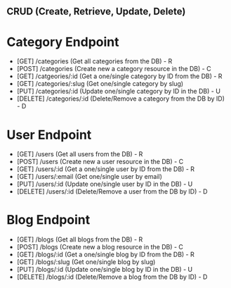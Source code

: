 ## CRUD (Create, Retrieve, Update, Delete)

# Category Endpoint
 - [GET] /categories (Get all categories from the DB) - R
 - [POST] /categories (Create new a category resource in the DB)  - C
 - [GET] /catgeories/:id (Get a one/single category by ID from the DB) - R
 - [GET] /categories/:slug (Get one/single category by slug)
 - [PUT] /categories/:id (Update one/single category by ID in the DB) - U
 - [DELETE] /categories/:id (Delete/Remove a category from the DB by ID) - D

# User Endpoint
 - [GET] /users (Get all users from the DB) - R
 - [POST] /users (Create new a user resource in the DB)  - C
 - [GET] /users/:id (Get a one/single user by ID from the DB) - R
 - [GET] /users/:email (Get one/single user by email)
 - [PUT] /users/:id (Update one/single user by ID in the DB) - U
 - [DELETE] /users/:id (Delete/Remove a user from the DB by ID) - D

# Blog Endpoint
 - [GET] /blogs (Get all blogs from the DB) - R
 - [POST] /blogs (Create new a blog resource in the DB)  - C
 - [GET] /blogs/:id (Get a one/single blog by ID from the DB) - R
 - [GET] /blogs/:slug (Get one/single blog by slug)
 - [PUT] /blogs/:id (Update one/single blog by ID in the DB) - U
 - [DELETE] /blogs/:id (Delete/Remove a blog from the DB by ID) - D